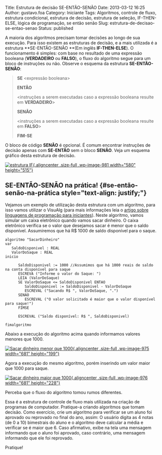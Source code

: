 Title: Estrutura de decisão SE-ENTÃO-SENÃO
Date: 2013-03-12 16:25
Author: gustavo.foa
Category: Iniciante
Tags: Algoritmos, controle de fluxo, estrutura condicional, estrutura de decisão, estrutura de seleção, IF-THEN-ELSE, lógica de programação, se então senão
Slug: estrutura-de-decisao-se-entao-senao
Status: published

A maioria dos algoritmos precisam tomar decisões ao longo de sua
execução. Para isso existem as estruturas de decisão, e a mais utilizada
é a estrutura **SE-ENTÃO-SENÃO **(Em inglês **IF-THEN-ELSE**). O
funcionamento é simples: com base no resultado de uma expressão booleana
(**VERDADEIRO** ou **FALSO**), o fluxo do algoritmo segue para um bloco
de instruções ou não. Observe o esquema da estrutura **SE-ENTÃO-SENÃO**:

> **SE** &lt;expressão booleana&gt;
>
> **ENTÃO**
>
> &lt;instruções a serem executadas caso a expressão booleana resulte em
> **VERDADEIRO**&gt;
>
> **SENÃO**
>
> &lt;instruções a serem executadas caso a expressão booleana resulte em
> **FALSO**&gt;
>
> **FIM-SE**

O bloco de código **SENÃO** é opcional. É comum encontrar instruções de
decisão apenas com **SE-ENTÃO** sem o bloco **SENÃO**. Veja um esquema
gráfico desta estrutura de decisão.

[![estrutura
IF](http://www.dicasdeprogramacao.com.br/wp-content/uploads/2013/03/estrutura-IF.png){.aligncenter
.size-full .wp-image-981 width="580"
height="515"}](http://www.dicasdeprogramacao.com.br/wp-content/uploads/2013/03/estrutura-IF.png)

SE-ENTÃO-SENÃO na prática! {#se-então-senão-na-prática style="text-align: justify;"}
--------------------------

Vejamos um exemplo de utilização desta estrutura com um algoritmo, para
isso vamos utilizar o VisuAlg (para mais informações leia o [artigo
sobre linguagens de programação para
iniciantes](http://www.dicasdeprogramacao.com.br/linguagem-de-programacao-para-iniciantes/ "Linguagem de programação para iniciantes")).
Neste algoritmo, vamos simular um caixa eletrônico quando vamos sacar
dinheiro. O caixa eletrônico verifica se o valor que desejamos sacar é
menor que o saldo disponível. Assumiremos que há R\$ 1000 de saldo
disponível para o saque.

``` {.lang:default .decode:true title="Algoritmo Sacar Dinheiro"}
algoritmo "SacarDinheiro"
var
   SaldoDisponivel : REAL
   ValorDoSaque : REAL
inicio

      SaldoDisponivel := 1000 //Assumimos que há 1000 reais de saldo na conta disponível para saque
      ESCREVA ("Informe o valor do Saque: ")
      LEIA (ValorDoSaque)
      SE ValorDoSaque <= SaldoDisponivel ENTAO
         SaldoDisponivel := SaldoDisponivel - ValorDoSaque
         ESCREVAL ("Sacando R$ ", ValorDoSaque, ".")
      SENAO
         ESCREVAL ("O valor solicitado é maior que o valor disponível para saque!")
      FIMSE

      ESCREVAL ("Saldo disponível: R$ ", SaldoDisponivel)

fimalgoritmo
```

Abaixo a execução do algoritmo acima quando informamos valores menores
que 1000.

[![Sacar dinheiro menor que
1000](http://www.dicasdeprogramacao.com.br/wp-content/uploads/2013/03/Sacar-dinheiro-menor-que-10001.png){.aligncenter
.size-full .wp-image-975 width="681"
height="199"}](http://www.dicasdeprogramacao.com.br/wp-content/uploads/2013/03/Sacar-dinheiro-menor-que-10001.png)

Agora a execução do mesmo algoritmo, porém inserindo um valor maior que
1000 para saque.

[![Sacar dinheiro maior que
1000](http://www.dicasdeprogramacao.com.br/wp-content/uploads/2013/03/Sacar-dinheiro-maior-que-1000.png){.aligncenter
.size-full .wp-image-976 width="681"
height="228"}](http://www.dicasdeprogramacao.com.br/wp-content/uploads/2013/03/Sacar-dinheiro-maior-que-1000.png)

Perceba que o fluxo do algoritmo tomou rumos diferentes.

Essa é a estrutura de controle de fluxo mais utilizada na criação de
programas de computador. Pratique-a criando algoritmos que tomam
decisão. Como exercício, crie um algoritmo para verificar se um aluno
foi aprovado ou reprovado no final do ano, assim: O usuário digita as 4
notas (de 0 a 10) bimestrais do aluno e o algoritmo deve calcular a
média e verificar se é maior que 6. Caso afirmativo, exibe na tela uma
mensagem informando que o aluno foi aprovado, caso contrário, uma
mensagem informando que ele foi reprovado.

Pratique!
